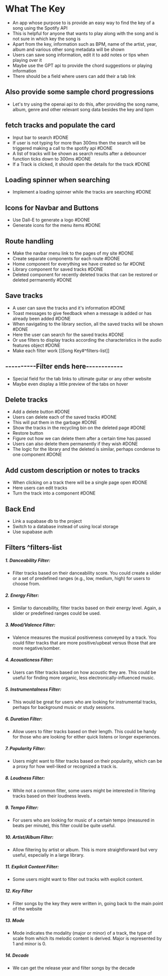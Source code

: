 
# What The Key
- An app whose purpose to is provide an easy way to find the key of a song using the Spotify API
- This is helpful for anyone that wants to play along with the song and is not sure in which key the song is
- Apart from the key, information such as BPM, name of the artist, year, album and various other song metadata will be shown
- Users can save song information, edit it to add notes or tips when playing over it
- Maybe use the GPT api to provide the chord suggestions or playing information
- There should be a field where users can add their a tab link




## Also provide some sample chord progressions
- Let's try using the openai api to do this, after providing the song name, album, genre and other relevant song data besides the key and bpm


## fetch tracks and populate the card
- Input bar to search #DONE 
- If user is not typing for more than 300ms then the search will be triggered making a call to the spotify api #DONE  
- A list of tracks will be shown as search results after a debouncer function ticks down to 300ms #DONE 
- If a Track is clicked, it should open the details for the track #DONE 

## Loading spinner when searching
- Implement a loading spinner while the tracks are searching #DONE 

## Icons for Navbar and Buttons
- Use Dall-E to generate a logo #DONE
- Generate icons for the menu items #DONE 

## Route handling
- Make the navbar menu link to the pages of my site #DONE 
- Create separate components for each route #DONE 
- Home component for everything we have created so far #DONE 
- Library component for saved tracks #DONE 
- Deleted component for recently deleted tracks that can be restored or deleted permanently #DONE 
## Save tracks
- A user can save the tracks and it's information #DONE 
- Toast messages to give feedback when a message is added or has already been added #DONE 
- When navigating to the library section, all the saved tracks will be shown #DONE 
- Here the user can search for the saved tracks #DONE 
- Or use filters to display tracks according the characteristics in the audio features object #DONE 
- Make each filter work
[[Song Key#^filters-list]]
## ----------Filter ends here------------
- Special field for the tab links to ultimate guitar or any other website
- Maybe even display a little preview of the tabs on hover
## Delete tracks
- Add a delete button #DONE 
- Users can delete each of the saved tracks #DONE 
- This will put them in the garbage #DONE 
- Show the tracks in the recycling bin on the deleted page #DONE 
- Restore button
- Figure out how we can delete them after a certain time has passed
- Users can also delete them permanently if they wish #DONE 
- The logic for the library and the deleted is similar, perhaps condense to one component #DONE 
## Add custom description or notes to tracks
- When clicking on a track there will be a single page open #DONE 
- Here users can edit tracks
- Turn the track into a component #DONE 

## Back End
- Link a supabase db to the project
- Switch to a database instead of using local storage
- Use supabase auth



## Filters ^filters-list 

##### 1. **Danceability Filter:**

- Filter tracks based on their danceability score. You could create a slider or a set of predefined ranges (e.g., low, medium, high) for users to choose from.
##### 2. **Energy Filter:**

- Similar to danceability, filter tracks based on their energy level. Again, a slider or predefined ranges could be used.
##### 3. **Mood/Valence Filter:**

- Valence measures the musical positiveness conveyed by a track. You could filter tracks that are more positive/upbeat versus those that are more negative/somber.
##### 4. **Acousticness Filter:**

- Users can filter tracks based on how acoustic they are. This could be useful for finding more organic, less electronically-influenced music.
##### 5. **Instrumentalness Filter:**

- This would be great for users who are looking for instrumental tracks, perhaps for background music or study sessions.
##### 6. **Duration Filter:**

- Allow users to filter tracks based on their length. This could be handy for those who are looking for either quick listens or longer experiences.
##### 7. **Popularity Filter:**

- Users might want to filter tracks based on their popularity, which can be a proxy for how well-liked or recognized a track is.
##### 8. **Loudness Filter:**

- While not a common filter, some users might be interested in filtering tracks based on their loudness levels.
##### 9. **Tempo Filter:**

- For users who are looking for music of a certain tempo (measured in beats per minute), this filter could be quite useful.
##### 10. **Artist/Album Filter:**

- Allow filtering by artist or album. This is more straightforward but very useful, especially in a large library.
##### 11. **Explicit Content Filter:**

- Some users might want to filter out tracks with explicit content.
##### 12. **Key Filter**
- Filter songs by the key they were written in, going back to the main point of the website
##### 13. **Mode**
- Mode indicates the modality (major or minor) of a track, the type of scale from which its melodic content is derived. Major is represented by 1 and minor is 0.
##### 14. **Decade**
- We can get the release year and filter songs by the decade
